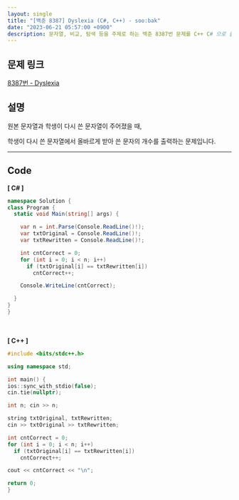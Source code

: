 ```yaml
---
layout: single
title: "[백준 8387] Dyslexia (C#, C++) - soo:bak"
date: "2023-06-21 05:57:00 +0900"
description: 문자열, 비교, 탐색 등을 주제로 하는 백준 8387번 문제를 C++ C# 으로 풀이 및 해설
---
```


## 문제 링크
  [8387번 - Dyslexia](https://www.acmicpc.net/problem/8387)

## 설명
원본 문자열과 학생이 다시 쓴 문자열이 주어졌을 때, <br>

학생이 다시 쓴 문자열에서 올바르게 받아 쓴 문자의 개수를 출력하는 문제입니다. <br>

- - -

## Code
<b>[ C# ] </b>
<br>

  ```c#
namespace Solution {
  class Program {
    static void Main(string[] args) {

      var n = int.Parse(Console.ReadLine()!);
      var txtOriginal = Console.ReadLine()!;
      var txtRewritten = Console.ReadLine()!;

      int cntCorrect = 0;
      for (int i = 0; i < n; i++)
        if (txtOriginal[i] == txtRewritten[i])
          cntCorrect++;

      Console.WriteLine(cntCorrect);

    }
  }
}
  ```
<br><br>
<b>[ C++ ] </b>
<br>

  ```c++
#include <bits/stdc++.h>

using namespace std;

int main() {
  ios::sync_with_stdio(false);
  cin.tie(nullptr);

  int n; cin >> n;

  string txtOriginal, txtRewritten;
  cin >> txtOriginal >> txtRewritten;

  int cntCorrect = 0;
  for (int i = 0; i < n; i++)
    if (txtOriginal[i] == txtRewritten[i])
      cntCorrect++;

  cout << cntCorrect << "\n";

  return 0;
}
  ```
